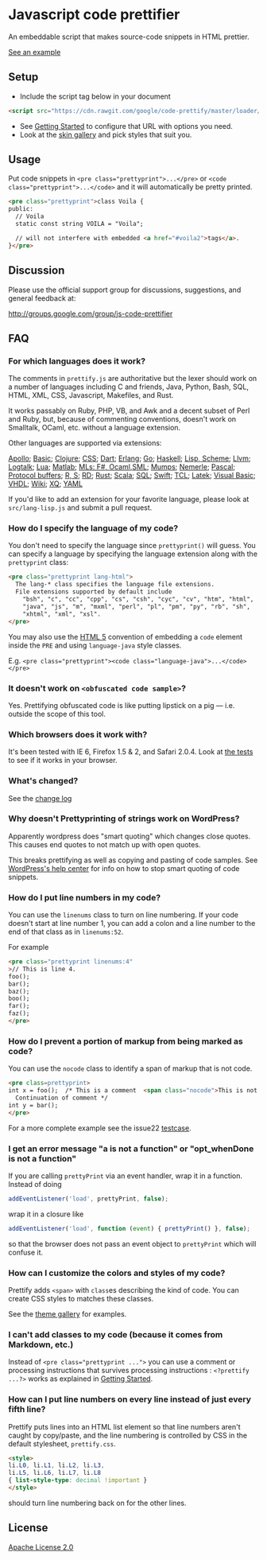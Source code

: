 # Javascript code prettifier

An embeddable script that makes source-code snippets in HTML prettier.

[See an example](https://rawgit.com/google/code-prettify/master/examples/quine.html)

## Setup

 * Include the script tag below in your document
```HTML
<script src="https://cdn.rawgit.com/google/code-prettify/master/loader/run_prettify.js"></script>
```
 * See [Getting Started](docs/getting_started.md) to configure that URL with
   options you need.
 * Look at the [skin gallery](https://rawgit.com/google/code-prettify/master/styles/index.html)
   and pick styles that suit you.

## Usage

Put code snippets in `<pre class="prettyprint">...</pre>` or
`<code class="prettyprint">...</code>` and it will automatically be
pretty printed.

```HTML
<pre class="prettyprint">class Voila {
public:
  // Voila
  static const string VOILA = "Voila";

  // will not interfere with embedded <a href="#voila2">tags</a>.
}</pre>
```

## Discussion

Please use the official support group for discussions, suggestions, and
general feedback at:

http://groups.google.com/group/js-code-prettifier

## FAQ

### For which languages does it work?

The comments in `prettify.js` are authoritative but the lexer should
work on a number of languages including C and friends, Java, Python,
Bash, SQL, HTML, XML, CSS, Javascript, Makefiles, and Rust.

It works passably on Ruby, PHP, VB, and Awk and a decent subset of
Perl and Ruby, but, because of commenting conventions, doesn't work on
Smalltalk, OCaml, etc. without a language extension.

Other languages are supported via extensions:

[Apollo](src/lang-apollo.js);
[Basic](src/lang-basic.js);
[Clojure](src/lang-clj.js);
[CSS](src/lang-css.js);
[Dart](src/lang-dart.js);
[Erlang](src/lang-erlang.js);
[Go](src/lang-go.js);
[Haskell](src/lang-hs.js);
[Lisp, Scheme](src/lang-lisp.js);
[Llvm](src/lang-llvm.js);
[Logtalk](src/lang-logtalk.js);
[Lua](src/lang-lua.js);
[Matlab](src/lang-matlab.js);
[MLs: F#, Ocaml,SML](src/lang-ml.js);
[Mumps](src/lang-mumps.js);
[Nemerle](src/lang-n.js);
[Pascal](src/lang-pascal.js);
[Protocol buffers](src/lang-proto.js);
[R, S](src/lang-r.js);
[RD](src/lang-rd.js);
[Rust](src/lang-rust.js);
[Scala](src/lang-scala.js);
[SQL](src/lang-sql.js);
[Swift](src/lang-swift.js);
[TCL](src/lang-tcl.js);
[Latek](src/lang-tex.js);
[Visual Basic](src/lang-vb.js);
[VHDL](src/lang-vhdl.js);
[Wiki](src/lang-wiki.js);
[XQ](src/lang-xq.js);
[YAML](src/lang-yaml.js)

If you'd like to add an extension for your favorite language, please
look at `src/lang-lisp.js` and submit a pull request.

### How do I specify the language of my code?

You don't need to specify the language since `prettyprint()`
will guess.  You can specify a language by specifying the language extension
along with the `prettyprint` class:

```HTML
<pre class="prettyprint lang-html">
  The lang-* class specifies the language file extensions.
  File extensions supported by default include
    "bsh", "c", "cc", "cpp", "cs", "csh", "cyc", "cv", "htm", "html",
    "java", "js", "m", "mxml", "perl", "pl", "pm", "py", "rb", "sh",
    "xhtml", "xml", "xsl".
</pre>
```

You may also use the
[HTML 5](http://dev.w3.org/html5/spec-author-view/the-code-element.html#the-code-element)
convention of embedding a `code` element inside the `PRE` and using
`language-java` style classes.

E.g. `<pre class="prettyprint"><code class="language-java">...</code></pre>`

### It doesn't work on `<obfuscated code sample>`?

Yes. Prettifying obfuscated code is like putting lipstick on a pig &mdash;
i.e. outside the scope of this tool.

### Which browsers does it work with?

It's been tested with IE 6, Firefox 1.5 & 2, and Safari 2.0.4. Look at
[the tests](https://rawgit.com/google/code-prettify/master/tests/prettify_test.html)
to see if it works in your browser.

### What's changed?

See the [change log](CHANGES.md)

### Why doesn't Prettyprinting of strings work on WordPress?

Apparently wordpress does "smart quoting" which changes close quotes.
This causes end quotes to not match up with open quotes.

This breaks prettifying as well as copying and pasting of code samples.
See [WordPress's help center](http://wordpress.org/support/topic/125038)
for info on how to stop smart quoting of code snippets.

### How do I put line numbers in my code?

You can use the `linenums` class to turn on line
numbering.  If your code doesn't start at line number 1, you can
add a colon and a line number to the end of that class as in
`linenums:52`.

For example

```HTML
<pre class="prettyprint linenums:4"
>// This is line 4.
foo();
bar();
baz();
boo();
far();
faz();
</pre>
```

### How do I prevent a portion of markup from being marked as code?

You can use the `nocode` class to identify a span of markup
that is not code.

```HTML
<pre class=prettyprint>
int x = foo();  /* This is a comment  <span class="nocode">This is not code</span>
  Continuation of comment */
int y = bar();
</pre>
```

For a more complete example see the issue22
[testcase](https://rawgit.com/google/code-prettify/master/tests/prettify_test.html#issue22).

### I get an error message "a is not a function" or "opt_whenDone is not a function"

If you are calling `prettyPrint` via an event handler, wrap it in a function.
Instead of doing

```JavaScript
addEventListener('load', prettyPrint, false);
```

wrap it in a closure like

```JavaScript
addEventListener('load', function (event) { prettyPrint() }, false);
```

so that the browser does not pass an event object to `prettyPrint`
which will confuse it.

### How can I customize the colors and styles of my code?

Prettify adds `<span>` with `class`es describing the kind of code.
You can create CSS styles to matches these classes.

See the [theme gallery](https://rawgit.com/google/code-prettify/master/styles/index.html)
for examples.

### I can't add classes to my code (because it comes from Markdown, etc.)

Instead of `<pre class="prettyprint ...">` you can use a comment
or processing instructions that survives processing instructions :
`<?prettify ...?>` works as explained in
[Getting Started](docs/getting_started.md).

### How can I put line numbers on every line instead of just every fifth line?

Prettify puts lines into an HTML list element so that line numbers
aren't caught by copy/paste, and the line numbering is controlled by
CSS in the default stylesheet, `prettify.css`.

```HTML
<style>
li.L0, li.L1, li.L2, li.L3,
li.L5, li.L6, li.L7, li.L8
{ list-style-type: decimal !important }
</style>
```

should turn line numbering back on for the other lines.

## License

[Apache License 2.0](http://www.apache.org/licenses/LICENSE-2.0)

